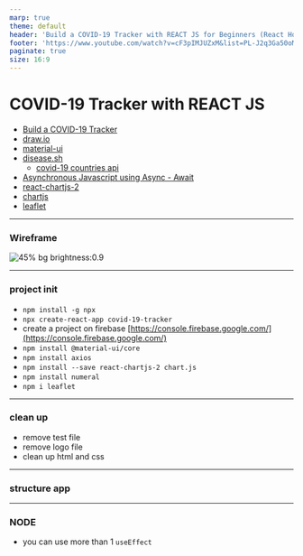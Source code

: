 ```yaml
---
marp: true
theme: default
header: 'Build a COVID-19 Tracker with REACT JS for Beginners (React Hooks and Material UI)'
footer: 'https://www.youtube.com/watch?v=cF3pIMJUZxM&list=PL-J2q3Ga50oMQa1JdSJxYoZELwOJAXExP&index=6'
paginate: true
size: 16:9
---
```


# COVID-19 Tracker with REACT JS

- [Build a COVID-19 Tracker](https://www.youtube.com/watch?v=cF3pIMJUZxM&list=PL-J2q3Ga50oMQa1JdSJxYoZELwOJAXExP&index=6)
- [draw.io](https://marketplace.visualstudio.com/items?itemName=hediet.vscode-drawio)
- [material-ui](https://material-ui.com/)
- [disease.sh](https://disease.sh/docs/)
  - [covid-19 countries api](https://disease.sh/v3/covid-19/countries)
- [Asynchronous Javascript using Async - Await](https://scotch.io/tutorials/asynchronous-javascript-using-async-await)
- [react-chartjs-2](https://www.npmjs.com/package/react-chartjs-2)
- [chartjs](https://www.chartjs.org/docs/latest/charts/line.html)
- [leaflet](https://www.npmjs.com/package/leaflet)

---

### Wireframe

![45% bg brightness:0.9](wireframe.svg)

---

### project init

- `npm install -g npx`
- `npx create-react-app covid-19-tracker`
- create a project on firebase [https://console.firebase.google.com/](https://console.firebase.google.com/)
- `npm install @material-ui/core`
- `npm install axios`
- `npm install --save react-chartjs-2 chart.js`
- `npm install numeral`
- `npm i leaflet`
---

### clean up

- remove test file
- remove logo file
- clean up html and css

---

### structure app

---

### NODE

- you can use more than 1 `useEffect`
